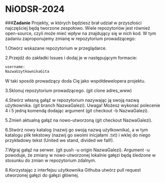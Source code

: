 # NiODSR-2024

###**Zadanie**
Projekty, w których będziesz brał udział w przyszłości najczęściej będą tworzone zespołowo. Wiele repozytoriów jest również open-source, czyli może mieć wpływ na znajdujący się w nich kod. W tym zadaniu zaproponujemy zmianę w repozytorium prowadzącego:

1.Otwórz wskazane repozytorium w przeglądarce.

2.Przejdź do zakładki Issues i dodaj je w następującym formacie:

```bash
username:
NazwaUzytkownikaGita
```

W taki sposób prowadzący doda Cię jako współdewelopera projektu.

3.Sklonuj repozytorium prowadzącego. (git clone adres_www)

4.Stwórz własną gałąź w repozytorium nazywając ją swoją nazwą użytkownika. (git branch NazwaGalezi). Uwaga! Możesz wykonać polecenie 4 i 5 jedną komendą dodając argument (git checkout -b NazwaGalezi).

5.Zmień aktualną gałąź na nowo-utworzoną (git checkout NazwaGalezi).

6.Stwórz nowy katalog (nazwij go swoją nazwą użytkownika), a w tym katalogu plik tekstowy (nazwij go swoimi inicjałami .txt) i wklej do niego przykładowy tekst (United we stand, divided we fall!).

7.Wgraj gałąź na serwer. (git push -u origin NazwaGalezi). Argument -u powoduje, że zmiany w nowo-utworzonej lokalnie gałęzi będą śledzone w stosunku do zmian w repozytorium zdalnym.

8.Korzystając z interfejsu użytkownika Githuba utwórz pull request utworzonej gałęzi do gałęzi głównej.
